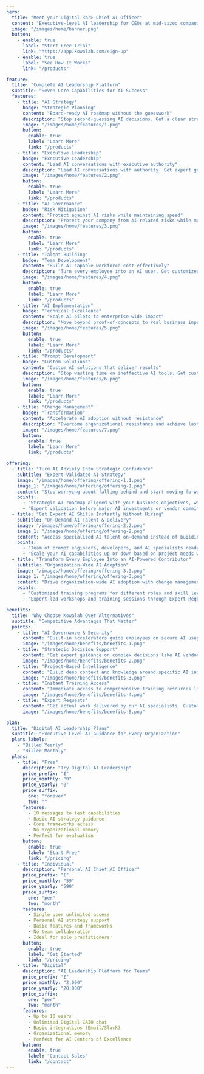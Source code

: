 ```yaml
---
hero:
  title: "Meet your Digital <br> Chief AI Officer"
  content: "Executive-level AI leadership for CEOs at mid-sized companies — available instantly, without the 6-month search and $375K+ salary of hiring a human CAIO."
  image: "/images/home/banner.png"
  button:
    - enable: true
      label: "Start Free Trial"
      link: "https://app.kowalah.com/sign-up"
    - enable: true
      label: "See How It Works"
      link: "/products"

feature:
  title: "Complete AI Leadership Platform"
  subtitle: "Seven Core Capabilities for AI Success"
  features:
    - title: "AI Strategy"
      badge: "Strategic Planning"
      content: "Board-ready AI roadmap without the guesswork"
      description: "Stop second-guessing AI decisions. Get a clear strategic roadmap with proven frameworks, compelling business cases, and board-ready presentations that position your company ahead of competitors."
      image: "/images/home/features/1.png"
      button:
        enable: true
        label: "Learn More"
        link: "/products"
    - title: "Executive Leadership"
      badge: "Executive Leadership"
      content: "Lead AI conversations with executive authority"
      description: "Lead AI conversations with authority. Get expert guidance for board presentations, vendor evaluations, and stakeholder communications without needing to become an AI expert yourself."
      image: "/images/home/features/2.png"
      button:
        enable: true
        label: "Learn More"
        link: "/products"
    - title: "AI Governance"
      badge: "Risk Mitigation"
      content: "Protect against AI risks while maintaining speed"
      description: "Protect your company from AI-related risks while maintaining competitive speed. Get expert guidance on compliance, data protection, and ethical AI practices that satisfy regulators and stakeholders."
      image: "/images/home/features/3.png"
      button:
        enable: true
        label: "Learn More"
        link: "/products"
    - title: "Talent Building"
      badge: "Team Development"
      content: "Build AI-capable workforce cost-effectively"
      description: "Turn every employee into an AI user. Get customized guidance on skill development, team training, and capability building that actually increases productivity without breaking your budget."
      image: "/images/home/features/4.png"
      button:
        enable: true
        label: "Learn More"
        link: "/products"
    - title: "AI Implementation"
      badge: "Technical Excellence"
      content: "Scale AI pilots to enterprise-wide impact"
      description: "Move beyond proof-of-concepts to real business impact. Get expert guidance on technology selection, vendor management, and system integration that delivers results, not just reports."
      image: "/images/home/features/5.png"
      button:
        enable: true
        label: "Learn More"
        link: "/products"
    - title: "Prompt Development"
      badge: "Custom Solutions"
      content: "Custom AI solutions that deliver results"
      description: "Stop wasting time on ineffective AI tools. Get custom prompts, workflows, and applications built specifically for your business needs through our Expert Requests - delivered, not just advised."
      image: "/images/home/features/6.png"
      button:
        enable: true
        label: "Learn More"
        link: "/products"
    - title: "Change Management"
      badge: "Transformation"
      content: "Accelerate AI adoption without resistance"
      description: "Overcome organizational resistance and achieve lasting AI transformation. Get proven change management strategies, communication frameworks, and adoption techniques that actually work across departments."
      image: "/images/home/features/7.png"
      button:
        enable: true
        label: "Learn More"
        link: "/products"

offering:
  - title: "Turn AI Anxiety Into Strategic Confidence"
    subtitle: "Expert-Validated AI Strategy"
    image: "/images/home/offering/offering-1.1.png"
    image_1: "/images/home/offering/offering-1.png"
    content: "Stop worrying about falling behind and start moving forward with expert-validated AI strategy that avoids costly mistakes. Get 24/7 access to executive-level AI expertise without executive-level investment."
    points:
      - "Strategic AI roadmap aligned with your business objectives, with proven frameworks that eliminate guesswork and trial-and-error."
      - "Expert validation before major AI investments or vendor commitments, plus board-ready progress reports and risk assessments."
  - title: "Get Expert AI Skills Instantly Without Hiring"
    subtitle: "On-Demand AI Talent & Delivery"
    image: "/images/home/offering/offering-2.2.png"
    image_1: "/images/home/offering/offering-2.png"
    content: "Access specialized AI talent on-demand instead of building expensive internal teams or waiting for lengthy recruitment. Expert Requests deliver actual work."
    points:
      - "Team of prompt engineers, developers, and AI specialists ready to execute prompts, GPTs, custom apps, and training sessions."
      - "Scale your AI capabilities up or down based on project needs with no hiring delays, onboarding costs, or turnover risk."
  - title: "Transform Every Employee Into an AI-Powered Contributor"
    subtitle: "Organization-Wide AI Adoption"
    image: "/images/home/offering/offering-3.3.png"
    image_1: "/images/home/offering/offering-3.png"
    content: "Drive organization-wide AI adoption with change management that gets your entire workforce engaged and productive with AI."
    points:
      - "Customized training programs for different roles and skill levels, with change management frameworks that overcome resistance."
      - "Expert-led workshops and training sessions through Expert Requests, plus prebuilt Kowalah GPTs to accelerate core work tasks."

benefits:
  title: "Why Choose Kowalah Over Alternatives"
  subtitle: "Competitive Advantages That Matter"
  points:
    - title: "AI Governance & Security"
      content: "Built-in accelerators guide employees on secure AI usage. Get instant governance decisions with company-specific context."
      image: "/images/home/benefits/benefits-1.png"
    - title: "Strategic Decision Support"
      content: "Get expert guidance on complex decisions like AI vendor evaluation - personalized with your company context, not generic advice."
      image: "/images/home/benefits/benefits-2.png"
    - title: "Project-Based Intelligence"
      content: "Build deep context and knowledge around specific AI initiatives. Your Digital CAIO learns and adapts to your unique projects."
      image: "/images/home/benefits/benefits-3.png"
    - title: "Instant Training Access"
      content: "Immediate access to comprehensive training resources like ChatGPT 101 and 102 sessions. No waiting for scheduled courses."
      image: "/images/home/benefits/benefits-4.png"
    - title: "Expert Requests"
      content: "Get actual work delivered by our AI specialists. Custom prompts, GPTs, and training sessions - execution, not just consultation."
      image: "/images/home/benefits/benefits-5.png"

plan:
  title: "Digital AI Leadership Plans"
  subtitle: "Executive-Level AI Guidance for Every Organization"
  plans_labels:
    - "Billed Yearly"
    - "Billed Monthly"
  plans:
    - title: "Free"
      description: "Try Digital AI Leadership"
      price_prefix: "£"
      price_monthly: "0"
      price_yearly: "0"
      price_suffix:
        one: "forever"
        two: ""
      features:
        - 10 messages to test capabilities
        - Basic AI strategy guidance
        - Core frameworks access
        - No organizational memory
        - Perfect for evaluation
      button:
        enable: true
        label: "Start Free"
        link: "/pricing"
    - title: "Individual"
      description: "Personal AI Chief AI Officer"
      price_prefix: "£"
      price_monthly: "59"
      price_yearly: "590"
      price_suffix:
        one: "per"
        two: "month"
      features:
        - Single user unlimited access
        - Personal AI strategy support
        - Basic features and frameworks
        - No team collaboration
        - Ideal for solo practitioners
      button:
        enable: true
        label: "Get Started"
        link: "/pricing"
    - title: "Digital"
      description: "AI Leadership Platform for Teams"
      price_prefix: "£"
      price_monthly: "2,000"
      price_yearly: "20,000"
      price_suffix:
        one: "per"
        two: "month"
      features:
        - Up to 10 users
        - Unlimited Digital CAIO chat
        - Basic integrations (Email/Slack)
        - Organizational memory
        - Perfect for AI Centers of Excellence
      button:
        enable: true
        label: "Contact Sales"
        link: "/contact"
---
```

